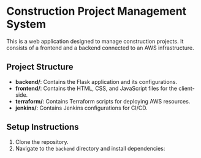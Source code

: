 # Construction Project Management System

This is a web application designed to manage construction projects. It consists of a frontend and a backend connected to an AWS infrastructure.

## Project Structure
- **backend/**: Contains the Flask application and its configurations.
- **frontend/**: Contains the HTML, CSS, and JavaScript files for the client-side.
- **terraform/**: Contains Terraform scripts for deploying AWS resources.
- **jenkins/**: Contains Jenkins configurations for CI/CD.

## Setup Instructions
1. Clone the repository.
2. Navigate to the `backend` directory and install dependencies:
